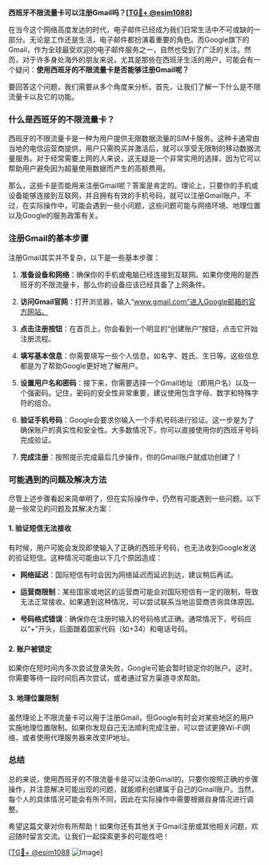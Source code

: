 **西班牙不限流量卡可以注册Gmail吗？[[TG💪+ @esim1088](https://t.me/s/esim1088)]**

在当今这个网络高度发达的时代，电子邮件已经成为我们日常生活中不可或缺的一部分。无论是工作还是生活，电子邮件都扮演着重要的角色。而Google旗下的Gmail，作为全球最受欢迎的电子邮件服务之一，自然也受到了广泛的关注。然而，对于许多身处海外的朋友来说，尤其是那些在西班牙生活的用户，可能会有一个疑问：**使用西班牙的不限流量卡是否能够注册Gmail呢？**

要回答这个问题，我们需要从多个角度来分析。首先，让我们了解一下什么是不限流量卡以及它的功能。

### 什么是西班牙的不限流量卡？

西班牙的不限流量卡是一种为用户提供无限数据流量的SIM卡服务。这种卡通常由当地的电信运营商提供，用户只需购买并激活后，就可以享受无限制的移动数据流量服务。对于经常需要上网的人来说，这无疑是一个非常实用的选择，因为它可以帮助用户避免因为超量使用数据而产生的高额费用。

那么，这些卡是否能用来注册Gmail呢？答案是肯定的。理论上，只要你的手机或设备能够连接到互联网，并且拥有有效的手机号码，就可以注册Gmail账户。不过，在实际操作中，可能会遇到一些小问题，这些问题可能与网络环境、地理位置以及Google的服务政策有关。

### 注册Gmail的基本步骤

注册Gmail其实并不复杂，以下是一些基本步骤：

1. **准备设备和网络**：确保你的手机或电脑已经连接到互联网。如果你使用的是西班牙的不限流量卡，那么你的设备应该已经具备了上网条件。
   
2. **访问Gmail官网**：打开浏览器，输入“www.gmail.com”进入Google邮箱的官方网站。

3. **点击注册按钮**：在首页上，你会看到一个明显的“创建账户”按钮，点击它开始注册流程。

4. **填写基本信息**：你需要填写一些个人信息，如名字、姓氏、生日等。这些信息都是为了帮助Google更好地了解用户。

5. **设置用户名和密码**：接下来，你需要选择一个Gmail地址（即用户名）以及一个强密码。记住，密码的安全性非常重要，建议使用包含字母、数字和特殊字符的组合。

6. **验证手机号码**：Google会要求你输入一个手机号码进行验证。这一步是为了确保账户的真实性和安全性。大多数情况下，你可以直接使用你的西班牙号码完成验证。

7. **完成注册**：按照提示完成最后几步操作，你的Gmail账户就成功创建了！

### 可能遇到的问题及解决方法

尽管上述步骤看起来简单明了，但在实际操作中，仍然有可能遇到一些问题。以下是一些常见的问题及其解决方案：

#### 1. 验证短信无法接收

有时候，用户可能会发现即使输入了正确的西班牙号码，也无法收到Google发送的验证短信。这种情况可能由以下几个原因造成：

- **网络延迟**：国际短信有时会因为网络延迟而延迟到达，建议稍后再试。
  
- **运营商限制**：某些国家或地区的运营商可能会对国际短信有一定的限制，导致无法正常接收。如果遇到这种情况，可以尝试联系当地运营商咨询具体原因。

- **号码格式错误**：确保你在注册时输入的号码格式正确。通常情况下，号码应以“+”开头，后面跟着国家代码（如+34）和电话号码。

#### 2. 账户被锁定

如果你在短时间内多次尝试登录失败，Google可能会暂时锁定你的账户。这时，你需要等待一段时间后再次尝试，或者通过官方渠道寻求帮助。

#### 3. 地理位置限制

虽然理论上不限流量卡可以用于注册Gmail，但Google有时会对某些地区的用户实施地理位置限制。如果你发现自己无法顺利完成注册，可以尝试更换Wi-Fi网络，或者使用代理服务器来改变IP地址。

### 总结

总的来说，使用西班牙的不限流量卡是可以注册Gmail的。只要你按照正确的步骤操作，并注意解决可能出现的问题，就能顺利创建属于自己的Gmail账户。当然，每个人的具体情况可能会有所不同，因此在实际操作中需要根据自身情况进行调整。

希望这篇文章对你有所帮助！如果你还有其他关于Gmail注册或其他相关问题，欢迎随时留言交流。让我们一起探索更多的可能性吧！

[[TG💪+ @esim1088](https://t.me/s/esim1088) ![Image](https://i.postimg.cc/4NQfJmqS/Snipaste-2025-05-13-00-14-12.png)]